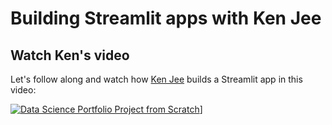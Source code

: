 # Building Streamlit apps with Ken Jee

## Watch Ken's video

Let's follow along and watch how [Ken Jee](https://www.youtube.com/c/KenJee1) builds a Streamlit app in this video:

[![Data Science Portfolio Project from Scratch](https://img.youtube.com/vi/Yk-unX4KnV4/0.jpg)](<https://www.youtube.com/watch?v=Yk-unX4KnV4>)]

